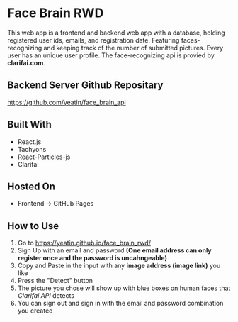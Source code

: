 # Face Brain RWD
This web app is a frontend and backend web app with a database, holding registered user ids, emails, and registration date. Featuring faces-recognizing and keeping track of the number of submitted pictures. Every user has an unique user profile.
The face-recognizing api is provied by **clarifai.com**.
## Backend Server Github Repositary
https://github.com/yeatin/face_brain_api
## Built With
* React.js
* Tachyons
* React-Particles-js
* Clarifai
## Hosted On
* Frontend -> GitHub Pages
## How to Use
1. Go to https://yeatin.github.io/face_brain_rwd/
1. Sign Up with an email and password **(One email address can only register once and the password is uncahngeable)**
1. Copy and Paste in the input with any **image address (image link)** you like
1. Press the "Detect" button
1. The picture you chose will show up with blue boxes on human faces that *Clarifai API* detects
1. You can sign out and sign in with the email and password combination you created
